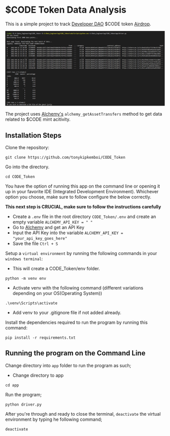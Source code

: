 # $CODE Token Data Analysis

This is a simple project to track [Developer DAO](https://www.developerdao.com/) $CODE token [Airdrop](https://claim.developerdao.com/).

![Terminal Output](./image/terminal.png)

The project uses [Alchemy's](https://docs.alchemy.com/reference/alchemy-getassettransfers) `alchemy_getAssetTransfers` method to get data related to $CODE mint acitivity.

## Installation Steps
Clone the repository:

```
git clone https://github.com/tonykipkemboi/CODE_Token
```

Go into the directory.
```
cd CODE_Token
```

You have the option of running this app on the command line or opening it up in your favorite IDE (Integrated Development Environment).
Whichever option you choose, make sure to follow configure the below correctly.

**This next step is CRUCIAL, make sure to follow the instructions carefully**

- Create a `.env` file in the root directory `CODE_Token/.env` and create an empty variable `ALCHEMY_API_KEY = " "`
- Go to [Alchemy](https://www.alchemy.com/) and get an API Key
- Input the API Key into the variable `ALCHEMY_API_KEY = "your_api_key_goes_here"`
- Save the file `Ctrl + S`

Setup a `virtual environment` by running the following commands in your `windows terminal`:


- This will create a CODE_Token/env folder.
```
python -m venv env
```

- Activate venv with the following command (different variations depending on your OS(Operating System))
```
.\venv\Scripts\activate
```

- Add venv to your .gitignore file if not added already.

Install the dependencies required to run the program by running this command:

``` 
pip install -r requirements.txt
```

## Running the program on the Command Line 

Change directory into `app` folder to run the program as such;

- Change directory to app
```
cd app
```

Run the program;

```
python driver.py
```

After you're through and ready to close the terminal, `deactivate` the virtual environment by typing he following command;

``` 
deactivate
```
